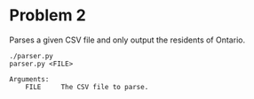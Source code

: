# Problem 2

Parses a given CSV file and only output the residents of Ontario.

```
./parser.py
parser.py <FILE>

Arguments:
    FILE     The CSV file to parse.
```